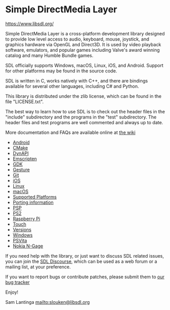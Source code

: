 # Simple DirectMedia Layer

https://www.libsdl.org/

Simple DirectMedia Layer is a cross-platform development library designed
to provide low level access to audio, keyboard, mouse, joystick, and graphics
hardware via OpenGL and Direct3D. It is used by video playback software,
emulators, and popular games including Valve's award winning catalog
and many Humble Bundle games.

SDL officially supports Windows, macOS, Linux, iOS, and Android.
Support for other platforms may be found in the source code.

SDL is written in C, works natively with C++, and there are bindings 
available for several other languages, including C# and Python.

This library is distributed under the zlib license, which can be found
in the file "LICENSE.txt".

The best way to learn how to use SDL is to check out the header files in
the "include" subdirectory and the programs in the "test" subdirectory.
The header files and test programs are well commented and always up to date.

More documentation and FAQs are available online at [the wiki](http://wiki.libsdl.org/)

- [Android](README-android.md)
- [CMake](README-cmake.md)
- [DynAPI](README-dynapi.md)
- [Emscripten](README-emscripten.md)
- [GDK](README-gdk.md)
- [Gesture](README-gesture.md)
- [Git](README-git.md)
- [iOS](README-ios.md)
- [Linux](README-linux.md)
- [macOS](README-macos.md)
- [Supported Platforms](README-platforms.md)
- [Porting information](README-porting.md)
- [PSP](README-psp.md)
- [PS2](README-ps2.md)
- [Raspberry Pi](README-raspberrypi.md)
- [Touch](README-touch.md)
- [Versions](README-versions.md)
- [Windows](README-windows.md)
- [PSVita](README-vita.md)
- [Nokia N-Gage](README-ngage.md)

If you need help with the library, or just want to discuss SDL related
issues, you can join the [SDL Discourse](https://discourse.libsdl.org/),
which can be used as a web forum or a mailing list, at your preference.

If you want to report bugs or contribute patches, please submit them to
[our bug tracker](https://github.com/libsdl-org/SDL/issues)

Enjoy!


Sam Lantinga <mailto:slouken@libsdl.org>
